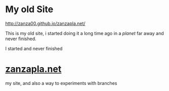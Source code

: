 # My old Site

http://zanza00.github.io/zanzapla.net/

This is my old site, i started doing it a long time ago in a _planet_ far away and never finished.

I started and never finished

[zanzapla.net](http://zanzapla.net)
============

my site, and also a way to experiments with branches
